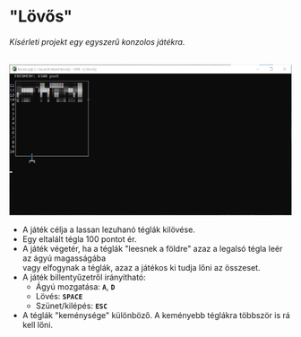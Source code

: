 # "Lövős"
###### Kísérleti projekt egy egyszerű konzolos játékra.

![Screenshot](https://github.com/theqbz/lovos/blob/main/screenshot.png)

- A játék célja a lassan lezuhanó téglák kilövése.
- Egy eltalált tégla 100 pontot ér.
- A játék végetér, ha a téglák "leesnek a földre" azaz a legalsó tégla leér az ágyú magasságába  
vagy elfogynak a téglák, azaz a játékos ki tudja lőni az összeset.
- A játék billentyűzetről irányítható:
  - Ágyú mozgatása: **`A`**, **`D`**
  - Lövés: **`SPACE`**
  - Szünet/kilépés: **`ESC`**
- A téglák "keménysége" különböző. A keményebb téglákra többször is rá kell lőni.
